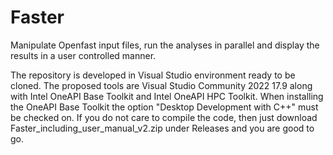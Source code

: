 # Faster
Manipulate Openfast input files, run the analyses in parallel and display the results in a user controlled manner.

The repository is developed in Visual Studio environment ready to be cloned.
The proposed tools are Visual Studio Community 2022 17.9 along with Intel OneAPI Base Toolkit and Intel OneAPI HPC Toolkit. 
When installing the OneAPI Base Toolkit the option "Desktop Development with C++" must be checked on.
If you do not care to compile the code, then just download Faster_including_user_manual_v2.zip under Releases and you are good to go.
